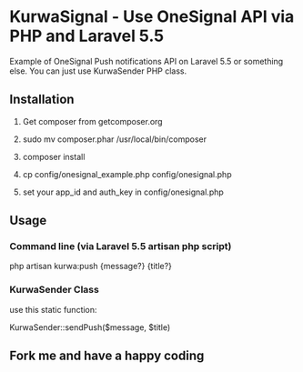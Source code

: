 # KurwaSignal - Use OneSignal API via PHP and Laravel 5.5

Example of OneSignal Push notifications API on Laravel 5.5 or something else. You can just use KurwaSender PHP class.

## Installation

1. Get composer from getcomposer.org

2. sudo mv composer.phar /usr/local/bin/composer

3. composer install

4. cp config/onesignal_example.php config/onesignal.php

5. set your app_id and auth_key in config/onesignal.php

## Usage

### Command line (via Laravel 5.5 artisan php script)

php artisan kurwa:push {message?} {title?}

### KurwaSender Class

use this static function:

KurwaSender::sendPush($message, $title)


## Fork me and have a happy coding
